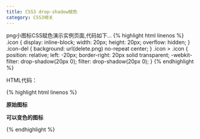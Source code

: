 ```yaml
---
title: CSS3 drop-shadow赋色
category: CSS3相关
---
```

png小图标CSS赋色演示实例页面,代码如下...
{% highlight html linenos %}
.icon {
    display: inline-block;
    width: 20px; height: 20px;
    overflow: hidden;
}
.icon-del {
    background: url(delete.png) no-repeat center;
}
.icon > .icon {
    position: relative;
    left: -20px;
    border-right: 20px solid transparent;
    -webkit-filter: drop-shadow(20px 0);
    filter: drop-shadow(20px 0);
}
{% endhighlight %}

HTML代码：

{% highlight html linenos %}
<p><strong>原始图标</strong></p>
<i class="icon icon-del"></i>
<p><strong>可以变色的图标</strong></p>
<i class="icon"><i class="icon icon-del"></i></i>
{% endhighlight %}